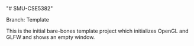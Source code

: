 "# SMU-CSE5382" 

Branch: Template

This is the initial bare-bones template project which initializes OpenGL and GLFW and shows an empty window.